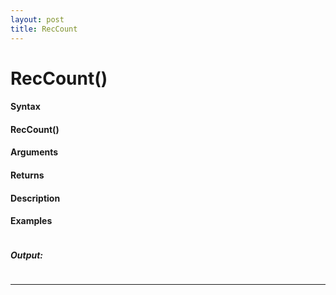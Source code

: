 ```yaml
---
layout: post
title: RecCount
---
```


# RecCount()


#### Syntax

#### RecCount()

#### Arguments

#### Returns

#### Description

#### Examples

```

```

##### Output:

```

```

---